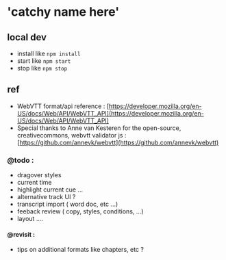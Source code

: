 # 'catchy name here'

## local dev
- install like `npm install`
- start like `npm start`
- stop like `npm stop`

## ref
- WebVTT format/api reference : [https://developer.mozilla.org/en-US/docs/Web/API/WebVTT_API](https://developer.mozilla.org/en-US/docs/Web/API/WebVTT_API)
- Special thanks to Anne van Kesteren for the open-source, creativecommons, webvtt validator js : [https://github.com/annevk/webvtt](https://github.com/annevk/webvtt)

### @todo :
- dragover styles
- current time
- highlight current cue ...
- alternative track UI ?
- transcript import ( word doc, etc ...)
- feeback review  ( copy, styles, conditions, ...)
- layout ....

#### @revisit :
- tips on additional formats like chapters, etc ?
